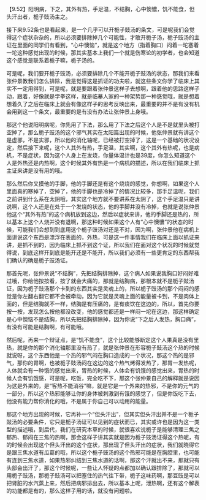 【9.52】阳明病，下之，其外有热，手足温，不结胸，心中懊憹，饥不能食，但头汗出者，栀子豉汤主之。

接下来9.52条也是看起来，是一个几乎可以开栀子豉汤的条文，可是呢我们会觉得这个症状杂杂的，所以必须要排除掉几个可能性，才敢开栀子汤，栀子豉汤的主证在里面的同学们有看到，“心中懊恼”，就是这个地方（指着胸口）闷着一坨塞着一坨这种感觉出现的时候，那其实基本上我们一个就是伤寒论的初学者，也会知道这个感觉是联系着栀子嘛，栀子汤的。

可是呢，我们要开栀子豉汤，必须要排除几个不能开栀子豉汤的状态，那我们来看张仲景教我们怎么排除，我是觉得这是抓证的功夫啦，就这些条文你学了临床上其实不一定用得到，可是呢，就是要跟着张仲景这样子去想啊，跟着他的思路这样子动，跟着，好像就是学拳这样，就是临摹人家的一种架势那一种感觉哦，就是想着想着久了之后在临床上就会有像这样子的思考反映出来，最重要的并不是有没有机会用到这一个条文，最重要的是有没有办法让张仲景上身哦。

那这个他说阳明病呢，你先用了下法，那么用了下法之后这个人是不是就里头被打空掉了，那么栀子豉汤的这个邪气其实在太阳篇出现的时候，他张仲景就有讲这个是虚邪，不是实邪，所以他的消化轴呢，已经被打空掉了，这是一个基础的状况设定，然后接下来呢，这个人其外有热，手足温，其实啊，这个其外有热呢，也是病机，不是症状，因为这个人身上在发烧，你量体温计也是39度，你怎么知道这个人是外热还是内热啊，这个时候其外有热是一个病机的描述，所以在我们临床上抓主证来讲是没有用的哦。

那么然后你又摸他的手脚，他的手脚还是有这个烧烧的感觉，你想啊，如果这个人里面真的寒掉了，空掉了，他的手脚也是冷掉了的情况比较多，那手足温呢，我们之前讲到什么系在太阴哦，其实这个地方就不要讲系在太阴了，这个手足温只是讲说啊，这个人还是在处于一个发烧的状态，他的手脚并没有冷掉，也就是说张仲景他这个“其外有热”的这个病机放到这边，然后以症状来讲，他的手脚还是热的，所以基本上这个人烧并没有退啊，那这种时候如果这个人有“心中懊憹”的状态的时候，可能我们会想到到底用这个栀子豉汤对还是不对，因为啊，张仲景他在病机上面讲说这个东西是漂浮在表面的，外热，可是这一件事情我们在临床上面以抓证来讲，是抓不到的，因为临床上抓不到这个证，所以我们在面对这个状况的时候就觉得说，到底这样开到底是能开还是不能开，所以我们必须有一些更肯定的东西帮我们确认的确是栀子豉汤证。

那首先呢，张仲景说“不结胸”，先把结胸排除掉，这个病人如果说我胸口好闷好难过哦，你给他按按看，按了就会大痛的，那就是结胸病，那根本就不是栀子豉汤证，因为栀子豉汤那个卡到的东西其实是灵魂上的，所以栀子豉汤的那个闷闷的感觉是你左翻右翻它都不会被牵动，因为它就是灵魂上面的能量被卡到，不是肉体上面的，但是结胸就不一样，结胸是有压痛的，是有痰饮在这边的，所以，首先你要按一按，发现怎么按他都没改变，他的感觉都还是一样闷一坨在这边，那这样确定是心中懊恼不是结胸，所以先把结胸排除掉，因为你说“下之后人发热，胸口痛”，有没有可能是结胸啊，有可能哦。

然后呢，再来一个辩证点，是“饥不能食”，这个比较能够断定这个人果真是没有里热，就是你的那个消化轴那里没有热了，就是张仲景在形容栀子豉汤这个热的时候就说呀，这个东西他是一个热的邪气闷在胸口造成的一个状况，那这个热的是邪气，那你的胃啊，也被栀子豉汤闷在这边的这个热气烤得发热了，那胃一发热呢，人体就会有一种饿的感觉出来，胃热的时候，人体会有饥饿的感觉出来，胃热的时候人会有饥饿感，可是呢，吃饭，完全吃不下，那这个张仲景自己的解释就是说因为这是外来的，是“客热不能消谷”嘛，就是它是一个外来的热邪，不是你的元气的一部分，所以这个热邪能够让你的身体被刺激到有饿的感觉了，但是你饭吃下去，他没有能力帮你消化的哦，不是属于你自己可以动用的能量。

那这个地方出现的时候，它再补一个“但头汗出”，但其实但头汗出并不是一个栀子豉汤的必要条件，它只是栀子汤证可以见到的症状而已，其实或许也是因为这一类型的描述哦，到后代，我们在研究本草的时候，就很喜欢说栀子是能够清理三焦之郁热、郁闷在三焦的热啊，那会这样子讲其实就是因为栀子豉汤证得这个热呢，有的时候会出现这个但头汗出的这个症状，那出现了但头汗出的症状，我们就晓得它是跟三焦水道有瓜葛的哦，所以这个栀子豉汤的这个热邪可能是在胸腔里，也可能有连到三焦水道，如果热邪纠结到三焦水道的话啊，那这个汗就出不来，那就只有头部会出汗了，那这个时候呢，一些让人怀疑的点都加以确认跟排除了，那就可以用栀子豉汤，那栀子豉汤可以把塞住的热气往下带，栀子这味药啊，那豆豉是可以把肾脏的水汽蒸上来，然后把病邪排出去，所以基本上呢，泄热啊，还有这个解表的功能都是有的，那么这样子用的话，就没有问题啦。
